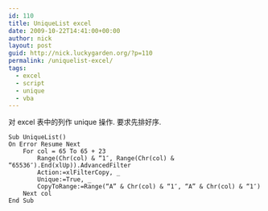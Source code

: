 ```yaml
---
id: 110
title: UniqueList excel
date: 2009-10-22T14:41:00+00:00
author: nick
layout: post
guid: http://nick.luckygarden.org/?p=110
permalink: /uniquelist-excel/
tags:
  - excel
  - script
  - unique
  - vba
---
```

对 excel 表中的列作 unique 操作. 要求先排好序.
	
	Sub UniqueList()    
	On Error Resume Next    
		For col = 65 To 65 + 23        
			Range(Chr(col) & “1″, Range(Chr(col) & “65536″).End(xlUp)).AdvancedFilter 
			Action:=xlFilterCopy, _        
			Unique:=True, _        
			CopyToRange:=Range(“A” & Chr(col) & “1″, “A” & Chr(col) & “1″)    
		Next col
	End Sub
